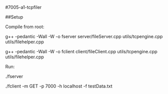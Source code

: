 #7005-a1-tcpfiler

##Setup

Compile from root:

g++ -pedantic -Wall -W -o fserver server/fileServer.cpp  utils/tcpengine.cpp utils/filehelper.cpp

g++ -pedantic -Wall -W -o fclient client/fileClient.cpp  utils/tcpengine.cpp utils/filehelper.cpp

Run:

./fserver

./fclient -m GET -p 7000 -h localhost -f testData.txt
